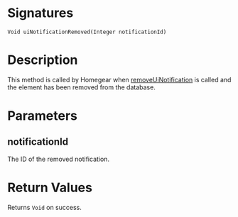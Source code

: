 <!---
{
    "category": "Event Server - UI",
    "name": "uiNotificationRemoved",
    "shortDescription": "Called when a new UI notification has been removed"
}
--->

# Signatures

```
Void uiNotificationRemoved(Integer notificationId)
```

# Description

This method is called by Homegear when [removeUiNotification](#removeUiNotification) is called and the element has been removed from the database.


# Parameters

## notificationId

The ID of the removed notification.

# Return Values

Returns `Void` on success.